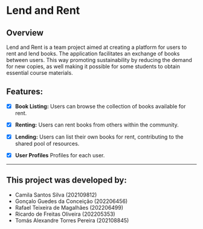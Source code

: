 # Lend and Rent

## Overview

Lend and Rent is a team project aimed at creating a platform for users to rent and lend books.
The application facilitates an exchange of books between users. This way promoting sustainability by reducing the demand for new copies, as well making it possible for some students to obtain essential course materials.

## Features:

- [x] **Book Listing:** Users can browse the collection of books available for rent.
  
- [x] **Renting:** Users can rent books from others within the community.
  
- [x] **Lending:** Users can list their own books for rent, contributing to the shared pool of resources.

- [x] **User Profiles** Profiles for each user.

-----------------------------

## This project was developed by:

- Camila Santos Silva (202109812)
- Gonçalo Guedes da Conceição (202206456)
- Rafael Teixeira de Magalhães (202206499)
- Ricardo de Freitas Oliveira (202205353)
- Tomás Alexandre Torres Pereira (202108845)